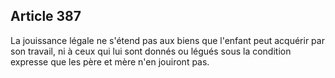 Article 387
----
La jouissance légale ne s'étend pas aux biens que l'enfant peut acquérir par son
travail, ni à ceux qui lui sont donnés ou légués sous la condition expresse que
les père et mère n'en jouiront pas.
